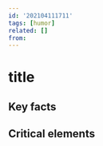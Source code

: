 ```yaml
---
id: '202104111711'
tags: [humor]
related: []
from:
---
```


# title

## Key facts

## Critical elements